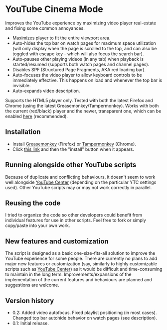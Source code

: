 # YouTube Cinema Mode

Improves the YouTube experience by maximizing video player real-estate and fixing some common annoyances.

* Maximizes player to fit the entire viewport area.
* Auto-hides the top bar on watch pages for maximum space utilization (will only display when the page is scrolled to the top, and can also be toggled with escape key - which will also focus the search bar).
* Auto-pauses other playing videos (in any tab) when playback is started/resumed (supports both watch pages and channel pages).
* Disables SPF (Structured Page Fragments, AKA red loading bar).
* Auto-focuses the video player to allow keyboard controls to be immediately effective. This happens on load and whenever the top bar is invisible.
* Auto-expands video description.

Supports the HTML5 player only. Tested with both the latest Firefox and Chrome (using the latest Greasemonkey/Tampermonkey). Works with both the current (red/black) player and the newer, transparent one, which can be enabled [here](https://www.youtube.com/testtube) (recommended).

## Installation

* Install [Greasemonkey](https://addons.mozilla.org/en-US/firefox/addon/greasemonkey/) (Firefox) or [Tampermonkey](https://chrome.google.com/webstore/detail/tampermonkey/dhdgffkkebhmkfjojejmpbldmpobfkfo?hl=en) (Chrome).
* Click [this link](https://github.com/rotemdan/YouTubeCinemaMode/raw/master/YouTube_Cinema_Mode.user.js) and then the "install" button when it appears.

## Running alongside other YouTube scripts

Because of duplicate and conflicting behaviours, it doesn't seem to work well alongside [YouTube Center](https://github.com/YePpHa/YouTubeCenter) (depending on the particular YTC settings used). Other YouTube scripts may or may not work correctly in parallel.

## Reusing the code

I tried to organize the code so other developers could benefit from individual features for use in other scripts. Feel free to fork or simply copy/paste into your own work.

## New features and customization

The script is designed as a basic one-size-fits-all solution to improve the YouTube experience for some people. There are currently no plans to add major new features or customization (say, similarly to highly customizable scripts such as [YouTube Center](https://github.com/YePpHa/YouTubeCenter)) as it would be difficult and time-consuming to maintain in the long term. Improvements/expansions of the implementation of the current features and behaviours are planned and suggestions are welcome.

## Version history

* 0.2: Added video autofocus. Fixed playlist positioning (in most cases). Changed top bar autohide behavior on watch pages (see description). 
* 0.1: Initial release.
